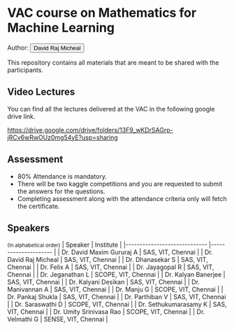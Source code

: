 # VAC course on Mathematics for Machine Learning
Author: <button name="button">David Raj Micheal</button>

This repository contains all materials that are meant to be shared with the participants. 

## Video Lectures

You can find all the lectures delivered at the VAC in the following google drive link.

https://drive.google.com/drive/folders/13F9_wKDrSAGrp-jRCv6wRwOUz0mg54yE?usp=sharing


## Assessment

 - 80% Attendance is mandatory.
 - There will be two kaggle competitions and you are requested to submit the answers for the questions.
  - Completing assessment along with the attendance criteria only will fetch the certificate.

  ## Speakers
<small> (In alphabetical order)</small>
  | Speaker                     	| Institute           	|
|-----------------------------	|---------------------	|
| Dr. David   Maxim Gururaj A 	| SAS, VIT, Chennai   	|
| Dr. David Raj   Micheal     	| SAS, VIT, Chennai   	|
| Dr. Dhanasekar   S          	| SAS, VIT, Chennai   	|
| Dr. Felix A                 	| SAS, VIT, Chennai   	|
| Dr. Jayagopal   R           	| SAS, VIT, Chennai   	|
| Dr. Jeganathan   L          	| SCOPE, VIT, Chennai 	|
| Dr. Kalyan   Banerjee       	| SAS, VIT, Chennai   	|
| Dr. Kalyani   Desikan       	| SAS, VIT, Chennai   	|
| Dr. Manivannan   A          	| SAS, VIT, Chennai   	|
| Dr. Manju G                 	| SCOPE, VIT, Chennai 	|
| Dr. Pankaj   Shukla         	| SAS, VIT, Chennai   	|
| Dr. Parthiban   V           	| SAS, VIT, Chennai   	|
| Dr. Saraswathi   D          	| SCOPE, VIT, Chennai 	|
| Dr.   Sethukumarasamy K     	| SAS, VIT, Chennai   	|
| Dr. Umity   Srinivasa Rao   	| SCOPE, VIT, Chennai 	|
| Dr. Velmathi G              	| SENSE, VIT, Chennai 	|